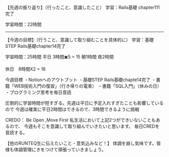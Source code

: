 【先週の振り返り】（行ったこと、意識したこと）
学習：Rails基礎 chapter111 完了
	   
学習時間：22時間
***

【今週の目標】（行うこと、意識して取り組むことを具体的に）
学習：基礎STEP  Rails基礎chapter14完了

学習時間：25時間
平日 3時間✖️5 = 	15
朝1時間
夜2時間

休日　8時間X2 = 16

今週目標
・Notionへのアウトプット
・基礎STEP  Rails基礎chapte14完了
・書籍「WEB技術入門の復習」（行き帰りの電車）
・書籍「SQL入門」（休みの日）
・プログラミング思考を毎日音読

圧倒的に学習時間が短すぎる。先週は平日に予定入れすぎたことも影響しているので
今週は確実に平日2時間はできるので、3時間できるように挑戦


CREDO： Be Open ,Move First
私生活において上記2つができいないこともあるので、
今週もそこを意識して取り組んでいきたいと思います。
毎日CREDを音読する。

【他のRUNTEQ生に伝えたいこと・意気込みなど！】
体調を崩し気味です。皆様も体調管理にきをつけて頑張っていきましょう。